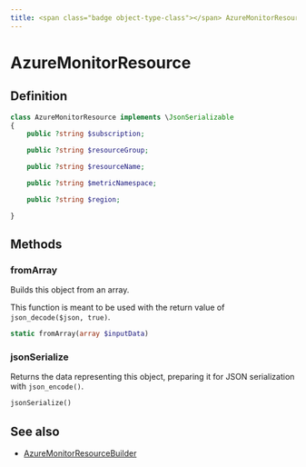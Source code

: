 ```yaml
---
title: <span class="badge object-type-class"></span> AzureMonitorResource
---
```

# <span class="badge object-type-class"></span> AzureMonitorResource

## Definition

```php
class AzureMonitorResource implements \JsonSerializable
{
    public ?string $subscription;

    public ?string $resourceGroup;

    public ?string $resourceName;

    public ?string $metricNamespace;

    public ?string $region;

}
```
## Methods

### <span class="badge object-method"></span> fromArray

Builds this object from an array.

This function is meant to be used with the return value of `json_decode($json, true)`.

```php
static fromArray(array $inputData)
```

### <span class="badge object-method"></span> jsonSerialize

Returns the data representing this object, preparing it for JSON serialization with `json_encode()`.

```php
jsonSerialize()
```

## See also

 * <span class="badge builder"></span> [AzureMonitorResourceBuilder](./builder-AzureMonitorResourceBuilder.md)
